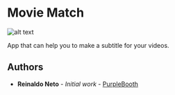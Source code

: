 # Movie Match 

![alt text]()

App that can help you to make a subtitle for your videos.

## Authors

* **Reinaldo Neto** - *Initial work* - [PurpleBooth](https://github.com/reinaldonetof)